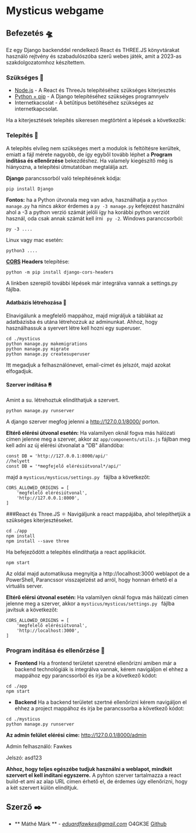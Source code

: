﻿# Mysticus webgame

## Befezetés 🛸

Ez egy Django backenddel rendelkező React és THREE.JS könyvtárakat használó  rejtvény és szabadulószóba szerű webes játék, amit a 2023-as szakdolgozatomhoz készítettem.


### Szükséges 🔧

* [Node.js](https://nodejs.org/es/download/) - A React és ThreeJs telepítéséhez szükséges kiterjesztés
* [Python + pip](https://www.python.org/downloads/) - A Django telepítéséhez szükséges programnyelv
* Internetkacsolat - A betűtípus betöltéséhez szükséges az internetkapcsolat.

Ha a kiterjesztések telepítés sikeresen megtörtént a lépések a következők:

### Telepítés 💾

A telepítés elvileg nem szükséges mert a modulok is feltöltésre kerültek, emiatt a fájl mérete nagyobb, de így egyből tovább léphet 
a <b>Program indítása és ellenőrzése</b> bekezdéshez. 
Ha valamely kiegészítő még is hiányozna, a telepítési útmutatóban megtalálja azt. 

<b>Django</b> parancssorból való telepítésének kódja:
```
pip install Django
```
<b>Fontos:</b> ha a Python útvonala meg van adva, használhatja a ```python manage.py``` ha nincs akkor érdemes a ```py -3 manage.py``` kefejezést használni  ahol a -3 a python verzió számát jelöli így ha korábbi python verziót használ, oda csak annak számát kell írni ``` py -2```. 
Windows paranccsorból:
```
py -3 ....

```
Linux vagy mac esetén:
```
python3 ....

```
<b>[CORS](https://pypi.org/project/django-cors-headers/) Headers</b> telepítése:
```
python -m pip install django-cors-headers
```
A linkben szereplő további lépések már integrálva vannak a settings.py fájlba. 

#### Adatbázis létrehozása 🧮
 Elnavigálunk a megfelelő mappához, majd migráljuk a táblákat az adatbázisba és utána létrehozzuk az adminunkat. Ahhoz, hogy használhassuk a syervert létre kell hozni egy superuser.


```
cd ./mysticus
python manage.py makemigrations
python manage.py migrate
python manage.py createsuperuser
```

Itt megadjuk a felhasználónevet, email-címet és jelszót, majd azokat elfogadjuk.

#### Szerver indítása 🖲️

Amint a su. létrehoztuk elindíthatjuk a szervert.
```
python manage.py runserver
```

A django szerver megfog jelenni a http://127.0.0.1/8000/ porton. 

<b>Eltérő elérési útvonal esetén:</b>
Ha valamilyen oknál fogva más hálózati címen jelenne meg a szerver, akkor az ```app/components/utils.js``` fájlban meg kell adni az új elérési útvonalat a "DB" állandóba:
```
const DB = 'http://127.0.0.1:8000/api/'
//helyett
const DB = '*megfejelő elérésiútvonal*/api/'
```
 majd a ```mysticus/mysticus/settings.py ``` fájlba a következőt:

```
CORS_ALLOWED_ORIGINS = [
    'megfelelő elérésiútvonal', 
    'http://127.0.0.1:8000',
]
```



###React és Three.JS ⚛️ 
Navigáljunk a react mappájába, ahol telepíthetjük a szükséges kiterjesztéseket. 
```
cd ./app
npm install 
npm install --save three
```

Ha befejeződött a telepítés elindíthatja a react applikációt.
```
npm start
```
Az oldal majd automatikusa megnyitja a http://localhost:3000 weblapot de a PowerShell, Parancssor visszajelzést ad arról, hogy honnan érhető el a virtuális server.

<b>Eltérő elérsi útvonal esetén:</b>
Ha valamilyen oknál fogva más hálózati címen jelenne meg a szerver, akkor a ```mysticus/mysticus/settings.py ``` fájlba javítsuk a következőt:

```
CORS_ALLOWED_ORIGINS = [
    'megfelelő elérésiútvonal', 
    'http://localhost:3000',
]
```


### Program indítása és ellenőrzése 🧪

* <b>Frontend</b>
Ha a frontend területet szeretné ellenőrizni amiben már a backend technológiák is integrálva vannak, kérem navigáljon el ehhez a mappához egy parancssorból és írja be a következő kódot:
```
cd ./app 
npm start
```

* <b>Backend</b>
Ha a backend területet szertné ellenőrizni kérem navigáljon el ehhez a project mappához és írja be parancssorba a következő kódot:
```
cd ./mysticus
python manage.py runserver
```

<b>Az admin felület elérési címe:</b>
http://127.0.0.1/8000/admin

Admin felhasználó: Fawkes

Jelszó: asd123

<b>Ahhoz, hogy teljes egészébe tudjuk használni a weblapot, mindkét szervert el kell indítani egyszerre.</b>
A pyhton szerver tartalmazza a react build-et ami az alap URL címen érhető el, de érdemes úgy ellenőrizni, hogy a két szervert külön elindítjuk. 

## Szerző ✒️

* ** Máthé Márk ** - *eduardfawkes@gmail.com*  O4GK3E [Github](https://github.com/mathemark)
